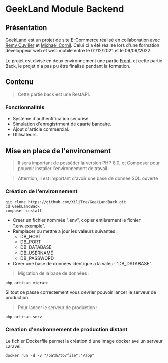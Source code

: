 # GeekLand Module Backend

## Présentation

GeekLand est un projet de site E-Commerce réalisé en collaboration avec [Remy Cuvilier](https://github.com/Kayyhan) et [Michaël Cornil](https://github.com/Michael-Cornil). 
Celui ci a été réalisé lors d'une formation développeur web et web mobile entre le 01/12/2021 et le 09/09/2022.

Le projet est divisé en deux environnement une partie [Front](https://github.com/XiliTra/GeekLandFront), et cette partie Back, le projet n'a pas pu être finalisé pendant la formation.

## Contenu

> Cette partie back est une RestAPI.

### Fonctionnalités

- Système d'authentification sécurisé.
- Simulation d'enregistrment de caarte bancaire.
- Ajout d'article commercial.
- Utilisateurs.

## Mise en place de l'environement

> Il sera important de posséder la version PHP 8.0, et Composer pour pouvoir installer l'environnement de travail.

> Attention, il est important d'avoir une base de donnée SQL ouverte
 
### Création de l'environnement

```
git clone https://github.com/XiliTra/GeekLandBack.git
cd GeekLandBack
composer install
```

- Creer un fichier nommée ".env", copier entièrement le fichier ".env.exemple".
- Remplacer ou mettre a jour les valeurs suivantes :
    - DB_HOST
    - DB_PORT
    - DB_DATABASE
    - DB_USERNAME
    - DB_PASSWORD
- Creer une base de données identique a la valeur "DB_DATABASE".

> Migration de la base de données :

```
php artisan migrate
```

Si tout ce passe correctement vous devrier pouvoir lancer le serveur de production.

> Pour lancer le serveur de production : 

```
php artisan serv
```

### Creation d'environnement de production distant

Le fichier Dockerfile permet la création d'une image docker ave un serveur Laravel.

```
docker run -d -v "/path/to/file":"/app"
```

